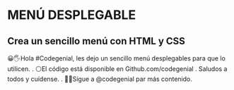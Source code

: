 # MENÚ DESPLEGABLE
## Crea un sencillo menú con HTML y CSS

😀🖐Hola #Codegenial, les dejo un sencillo menú desplegables para que lo utilicen.
.
⚪El código está disponible en Github.com/codegenial .
Saludos a todos y cuídense.
.
🚶‍♂️Sígue a @codegenial par más contenido.